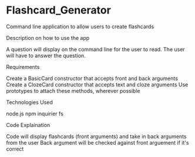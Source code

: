# Flashcard_Generator

Command line application to allow users to create flashcards


Description on how to use the app

A question will display on the command line for the user to read. The user will have to answer the question.

Requirements

Create a BasicCard constructor that accepts front and back arguments
Create a ClozeCard constructor that accepts text and cloze arguments
Use prototypes to attach these methods, wherever possible

Technologies Used

node.js
npm inquirier fs

Code Explaination

Code will display flashcards (front arguments) and take in back arguments from the user
Back argument will be checked against front arguement if it's correct